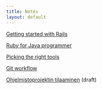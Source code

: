 ```yaml
---
title: Notes
layout: default
---
```



[Getting started with Rails](getting-started-with-rails.html)

[Ruby for Java programmer](ruby-for-java-programmer.html)

[Picking the right tools](picking-the-right-tools.html)

[Git workflow](git-workflow.html)

[Ohjelmistoprojektin tilaaminen](ohjelmistoprojektin-tilaaminen.html) (draft)

